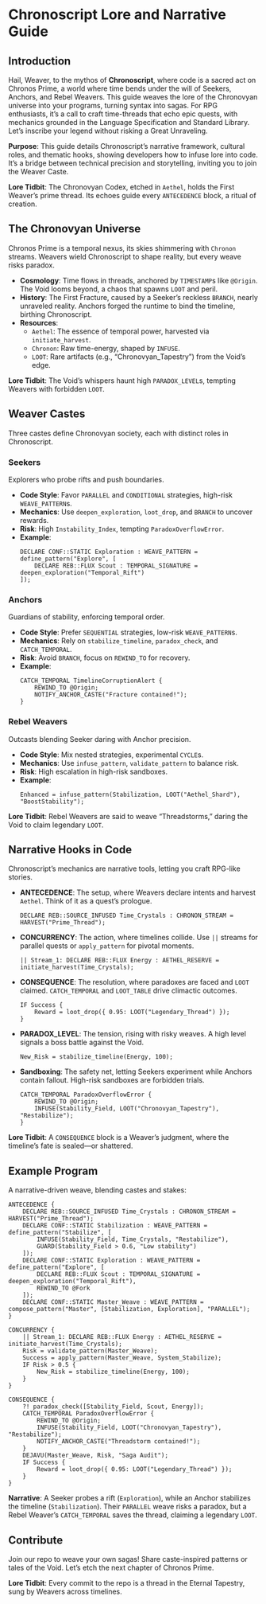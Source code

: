 # Chronoscript Lore and Narrative Guide

## Introduction
Hail, Weaver, to the mythos of **Chronoscript**, where code is a sacred act on Chronos Prime, a world where time bends under the will of Seekers, Anchors, and Rebel Weavers. This guide weaves the lore of the Chronovyan universe into your programs, turning syntax into sagas. For RPG enthusiasts, it’s a call to craft time-threads that echo epic quests, with mechanics grounded in the Language Specification and Standard Library. Let’s inscribe your legend without risking a Great Unraveling.

**Purpose**: This guide details Chronoscript’s narrative framework, cultural roles, and thematic hooks, showing developers how to infuse lore into code. It’s a bridge between technical precision and storytelling, inviting you to join the Weaver Caste.

**Lore Tidbit**: The Chronovyan Codex, etched in `Aethel`, holds the First Weaver’s prime thread. Its echoes guide every `ANTECEDENCE` block, a ritual of creation.

## The Chronovyan Universe
Chronos Prime is a temporal nexus, its skies shimmering with `Chronon` streams. Weavers wield Chronoscript to shape reality, but every weave risks paradox.

- **Cosmology**: Time flows in threads, anchored by `TIMESTAMP`s like `@Origin`. The Void looms beyond, a chaos that spawns `LOOT` and peril.  
- **History**: The First Fracture, caused by a Seeker’s reckless `BRANCH`, nearly unraveled reality. Anchors forged the runtime to bind the timeline, birthing Chronoscript.  
- **Resources**:  
  - `Aethel`: The essence of temporal power, harvested via `initiate_harvest`.  
  - `Chronon`: Raw time-energy, shaped by `INFUSE`.  
  - `LOOT`: Rare artifacts (e.g., “Chronovyan_Tapestry”) from the Void’s edge.

**Lore Tidbit**: The Void’s whispers haunt high `PARADOX_LEVEL`s, tempting Weavers with forbidden `LOOT`.

## Weaver Castes
Three castes define Chronovyan society, each with distinct roles in Chronoscript.

### Seekers
Explorers who probe rifts and push boundaries.  
- **Code Style**: Favor `PARALLEL` and `CONDITIONAL` strategies, high-risk `WEAVE_PATTERN`s.  
- **Mechanics**: Use `deepen_exploration`, `loot_drop`, and `BRANCH` to uncover rewards.  
- **Risk**: High `Instability_Index`, tempting `ParadoxOverflowError`.  
- **Example**:  
  ```chronoscript
  DECLARE CONF::STATIC Exploration : WEAVE_PATTERN = define_pattern("Explore", [
      DECLARE REB::FLUX Scout : TEMPORAL_SIGNATURE = deepen_exploration("Temporal_Rift")
  ]);
  ```

### Anchors
Guardians of stability, enforcing temporal order.  
- **Code Style**: Prefer `SEQUENTIAL` strategies, low-risk `WEAVE_PATTERN`s.  
- **Mechanics**: Rely on `stabilize_timeline`, `paradox_check`, and `CATCH_TEMPORAL`.  
- **Risk**: Avoid `BRANCH`, focus on `REWIND_TO` for recovery.  
- **Example**:  
  ```chronoscript
  CATCH_TEMPORAL TimelineCorruptionAlert {
      REWIND_TO @Origin;
      NOTIFY_ANCHOR_CASTE("Fracture contained!");
  }
  ```

### Rebel Weavers
Outcasts blending Seeker daring with Anchor precision.  
- **Code Style**: Mix nested strategies, experimental `CYCLE`s.  
- **Mechanics**: Use `infuse_pattern`, `validate_pattern` to balance risk.  
- **Risk**: High escalation in high-risk sandboxes.  
- **Example**:  
  ```chronoscript
  Enhanced = infuse_pattern(Stabilization, LOOT("Aethel_Shard"), "BoostStability");
  ```

**Lore Tidbit**: Rebel Weavers are said to weave “Threadstorms,” daring the Void to claim legendary `LOOT`.

## Narrative Hooks in Code
Chronoscript’s mechanics are narrative tools, letting you craft RPG-like stories.

- **ANTECEDENCE**: The setup, where Weavers declare intents and harvest `Aethel`. Think of it as a quest’s prologue.  
  ```chronoscript
  DECLARE REB::SOURCE_INFUSED Time_Crystals : CHRONON_STREAM = HARVEST("Prime_Thread");
  ```

- **CONCURRENCY**: The action, where timelines collide. Use `||` streams for parallel quests or `apply_pattern` for pivotal moments.  
  ```chronoscript
  || Stream_1: DECLARE REB::FLUX Energy : AETHEL_RESERVE = initiate_harvest(Time_Crystals);
  ```

- **CONSEQUENCE**: The resolution, where paradoxes are faced and `LOOT` claimed. `CATCH_TEMPORAL` and `LOOT_TABLE` drive climactic outcomes.  
  ```chronoscript
  IF Success {
      Reward = loot_drop({ 0.95: LOOT("Legendary_Thread") });
  }
  ```

- **PARADOX_LEVEL**: The tension, rising with risky weaves. A high level signals a boss battle against the Void.  
  ```chronoscript
  New_Risk = stabilize_timeline(Energy, 100);
  ```

- **Sandboxing**: The safety net, letting Seekers experiment while Anchors contain fallout. High-risk sandboxes are forbidden trials.  
  ```chronoscript
  CATCH_TEMPORAL ParadoxOverflowError {
      REWIND_TO @Origin;
      INFUSE(Stability_Field, LOOT("Chronovyan_Tapestry"), "Restabilize");
  }
  ```

**Lore Tidbit**: A `CONSEQUENCE` block is a Weaver’s judgment, where the timeline’s fate is sealed—or shattered.

## Example Program
A narrative-driven weave, blending castes and stakes:
```chronoscript
ANTECEDENCE {
    DECLARE REB::SOURCE_INFUSED Time_Crystals : CHRONON_STREAM = HARVEST("Prime_Thread");
    DECLARE CONF::STATIC Stabilization : WEAVE_PATTERN = define_pattern("Stabilize", [
        INFUSE(Stability_Field, Time_Crystals, "Restabilize"),
        GUARD(Stability_Field > 0.6, "Low stability")
    ]);
    DECLARE CONF::STATIC Exploration : WEAVE_PATTERN = define_pattern("Explore", [
        DECLARE REB::FLUX Scout : TEMPORAL_SIGNATURE = deepen_exploration("Temporal_Rift"),
        REWIND_TO @Fork
    ]);
    DECLARE CONF::STATIC Master_Weave : WEAVE_PATTERN = compose_pattern("Master", [Stabilization, Exploration], "PARALLEL");
}

CONCURRENCY {
    || Stream_1: DECLARE REB::FLUX Energy : AETHEL_RESERVE = initiate_harvest(Time_Crystals);
    Risk = validate_pattern(Master_Weave);
    Success = apply_pattern(Master_Weave, System_Stabilize);
    IF Risk > 0.5 {
        New_Risk = stabilize_timeline(Energy, 100);
    }
}

CONSEQUENCE {
    ?! paradox_check([Stability_Field, Scout, Energy]);
    CATCH_TEMPORAL ParadoxOverflowError {
        REWIND_TO @Origin;
        INFUSE(Stability_Field, LOOT("Chronovyan_Tapestry"), "Restabilize");
        NOTIFY_ANCHOR_CASTE("Threadstorm contained!");
    }
    DEJAVU(Master_Weave, Risk, "Saga Audit");
    IF Success {
        Reward = loot_drop({ 0.95: LOOT("Legendary_Thread") });
    }
}
```

**Narrative**: A Seeker probes a rift (`Exploration`), while an Anchor stabilizes the timeline (`Stabilization`). Their `PARALLEL` weave risks a paradox, but a Rebel Weaver’s `CATCH_TEMPORAL` saves the thread, claiming a legendary `LOOT`.

## Contribute
Join our repo to weave your own sagas! Share caste-inspired patterns or tales of the Void. Let’s etch the next chapter of Chronos Prime.

**Lore Tidbit**: Every commit to the repo is a thread in the Eternal Tapestry, sung by Weavers across timelines.